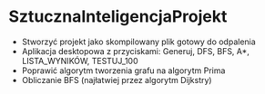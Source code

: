 # SztucznaInteligencjaProjekt

- Stworzyć projekt jako skompilowany plik gotowy do odpalenia
- Aplikacja desktopowa z przyciskami: Generuj, DFS, BFS, A*, LISTA_WYNIKÓW, TESTUJ_100
- Poprawić algorytm tworzenia grafu na algorytm Prima
- Obliczanie BFS (najłatwiej przez algorytm Dijkstry)
